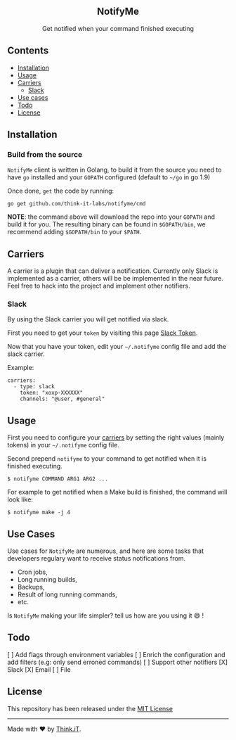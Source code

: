 <div align="center">
    <h2>NotifyMe</h2>
    <p align="center">
        <p>Get notified when your command finished executing</p>
    </p>
</div>



## Contents

* [Installation](#installation)
* [Usage](#usage)
* [Carriers](#carriers)
    * [Slack](#slack)
* [Use cases](#use-cases)
* [Todo](#todo)
* [License](#license)

## Installation

### Build from the source

`NotifyMe` client is written in Golang, to build it from the source you need to have `go` installed and your `GOPATH` configured (default to `~/go` in go 1.9)

Once done, `get` the code by running:
```shell
go get github.com/think-it-labs/notifyme/cmd
```

**NOTE**: the command above will download the repo into your `GOPATH` and build it for you. The resulting binary can be found in `$GOPATH/bin`, we recommend adding `$GOPATH/bin` to your `$PATH`.

## Carriers

A carrier is a plugin that can deliver a notification. 
Currently only Slack is implemented as a carrier, others will be be implemented in the near future. Feel free to hack into the project and implement other notifiers.
### Slack
By using the Slack carrier you will get notified via slack.

First you need to get your `token` by visiting this page [Slack Token](https://api.slack.com/custom-integrations/legacy-tokens).

Now that you have your token, edit your `~/.notifyme` config file and add the slack carrier. 

Example:
```
carriers:
  - type: slack
    token: "xoxp-XXXXXX"
    channels: "@user, #general"
```

## Usage

First you need to configure your [carriers](#carriers) by setting the right values (mainly tokens) in your `~/.notifyme` config file.

Second prepend `notifyme` to your command to get notified when it is finished executing.
```
$ notifyme COMMAND ARG1 ARG2 ...
```

For example to get notified when a Make build is finished, the command will look like:

```
$ notifyme make -j 4
```
## Use Cases
Use cases for `NotifyMe` are numerous, and here are some tasks that developers regulary  want to receive status notifications from.

- Cron jobs,
- Long running builds,
- Backups,
- Result of long running commands,
- etc.

Is `NotifyMe` making your life simpler? tell us how are you using it :smile: !

## Todo

[ ] Add flags through environment variables
[ ] Enrich the configuration and add filters (e.g: only send erroned commands)
[ ] Support other notifiers
    [X] Slack
    [X] Email
    [ ] File

## License

This repository has been released under the [MIT License](LICENSE)

------------------
Made with ♥ by [Think.iT](http://www.think-it.io/).